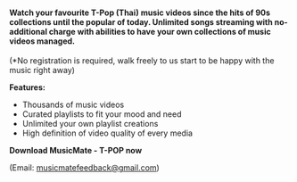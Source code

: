 #### Watch your favourite T-Pop (Thai) music videos since the hits of 90s collections until the popular of today. Unlimited songs streaming with no-additional charge with abilities to have your own collections of music videos managed. 

(*No registration is required, walk freely to us start to be happy with the music right away)

**Features:**
- Thousands of music videos
- Curated playlists to fit your mood and need 
- Unlimited your own playlist creations
- High definition of video quality of every media


**Download MusicMate - T-POP now**

(Email: musicmatefeedback@gmail.com)
